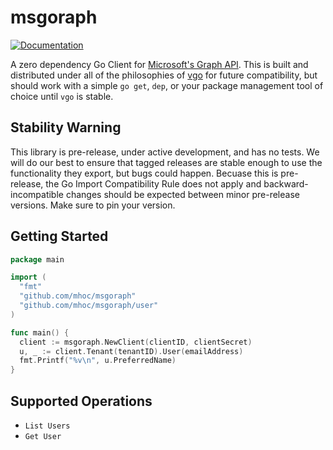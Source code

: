 # msgoraph

[![Documentation](https://godoc.org/github.com/mhoc/msgoraph?status.svg)](http://godoc.org/github.com/mhoc/msgoraph)

A zero dependency Go Client for [Microsoft's Graph API](https://developer.microsoft.com/en-us/graph/docs/concepts/overview). This is built and distributed under all of the philosophies of [vgo](https://research.swtch.com/vgo) for future compatibility, but should work with a simple `go get`, `dep`, or your package management tool of choice until `vgo` is stable. 

## Stability Warning

This library is pre-release, under active development, and has no tests. We will do our best to ensure that tagged releases are stable enough to use the functionality they export, but bugs could happen. Becuase this is pre-release, the Go Import Compatibility Rule does not apply and backward-incompatible changes should be expected between minor pre-release versions. Make sure to pin your version. 

## Getting Started

```go
package main

import (
  "fmt"
  "github.com/mhoc/msgoraph"
  "github.com/mhoc/msgoraph/user"
)

func main() {
  client := msgoraph.NewClient(clientID, clientSecret)
  u, _ := client.Tenant(tenantID).User(emailAddress)
  fmt.Printf("%v\n", u.PreferredName)
}
```

## Supported Operations

- `List Users`
- `Get User`
